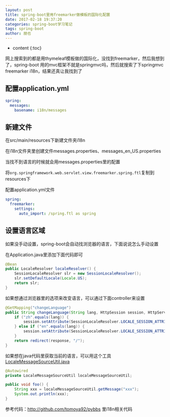 ```yaml
---
layout: post
title: spring-boot里用freemarker做模板的国际化配置
date: 2017-02-18 19:37:20
categories: spring-boot学习笔记
tags: spring-boot
author: 朋也
---
```


* content
{:toc}

网上搜索到的都是用thymeleaf模板做的国际化，没找到freemarker，然后我想到了，spring-boot 用的mvc框架不就是springmvc吗，然后就搜索了下springmvc freemarker i18n，结果还真让我找到了

## 配置application.yml

```yml
spring:
  messages:
    basename: i18n/messages
```

## 新建文件

在src/main/resources下新建文件夹i18n

在i18n文件夹里创建文件messages.properties、messages_en_US.properties




当找不到语言的时候就会用messages.properties里的配置

将`org.springframework.web.servlet.view.freemarker.spring.ftl`复制到resources下

配置application.yml文件

```yml
spring:
  freemarker:
    settings:
      auto_import: /spring.ftl as spring
```

## 设置语言区域

如果没手动设置，spring-boot会自动找浏览器的语言，下面说说怎么手动设置

在Application.java里添加下面代码即可

```java
@Bean
public LocaleResolver localeResolver() {
    SessionLocaleResolver slr = new SessionLocaleResolver();
    slr.setDefaultLocale(Locale.US);
    return slr;
}
```

如果想通过浏览器里的选项来改变语言，可以通过下面controller来设置

```java
@GetMapping("changeLanguage")
public String changeLanguage(String lang, HttpSession session, HttpServletResponse response) {
    if ("zh".equals(lang)) {
        session.setAttribute(SessionLocaleResolver.LOCALE_SESSION_ATTRIBUTE_NAME, new Locale("zh", "CN"));
    } else if ("en".equals(lang)) {
        session.setAttribute(SessionLocaleResolver.LOCALE_SESSION_ATTRIBUTE_NAME, new Locale("en", "US"));
    }
    return redirect(response, "/");
}
```

如果想在java代码里获取当前的语言，可以用这个工具 [LocaleMessageSourceUtil.java](https://github.com/zl736732419/spring-boot-i18n/blob/master/src/main/java/com/zheng/utils/LocaleMessageSourceUtil.java)

```java
@Autowired
private LocaleMessageSourceUtil localeMessageSourceUtil;

public void foo() {
    String xxx = localeMessageSourceUtil.getMessage("xxx");
    System.out.println(xxx);
}
```

参考代码：http://github.com/tomoya92/pybbs 里i18n相关代码
